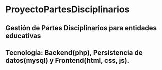 # ProyectoPartesDisciplinarios

## Gestión de Partes Disciplinarios para entidades educativas
## Tecnología: Backend(php), Persistencia de datos(mysql) y Frontend(html, css, js).
